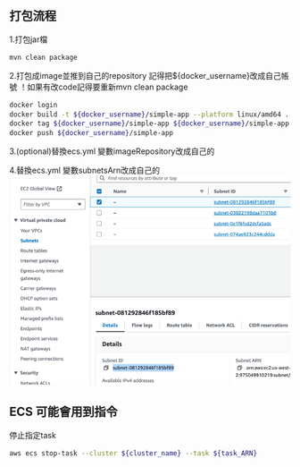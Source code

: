 ## 打包流程
1.打包jar檔
``` sh
mvn clean package
```
2.打包成image並推到自己的repository
記得把${docker_username}改成自己帳號
！如果有改code記得要重新mvn clean package
``` sh
docker login
docker build -t ${docker_username}/simple-app --platform linux/amd64 . 
docker tag ${docker_username}/simple-app ${docker_username}/simple-app 
docker push ${docker_username}/simple-app
```
3.(optional)替換ecs.yml 變數imageRepository改成自己的

4.替換ecs.yml 變數subnetsArn改成自己的
![img_1.png](img_1.png)

## ECS 可能會用到指令
停止指定task
``` sh
aws ecs stop-task --cluster ${cluster_name} --task ${task_ARN}
```


